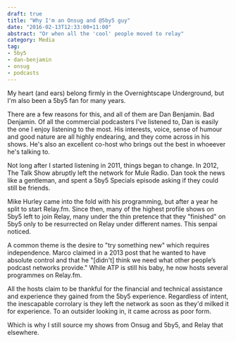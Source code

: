 ```yaml
---
draft: true
title: "Why I'm an Onsug and @5by5 guy"
date: "2016-02-13T12:33:00+11:00"
abstract: "Or when all the 'cool' people moved to relay"
category: Media
tag:
- 5by5
- dan-benjamin
- onsug
- podcasts
---
```

My heart (and ears) belong firmly in the Overnightscape Underground, but I'm also been a 5by5 fan for many years.

There are a few reasons for this, and all of them are Dan Benjamin. Bad Denjamin. Of all the commercial podcasters I've listened to, Dan is easily the one I enjoy listening to the most. His interests, voice, sense of humour and good nature are all highly endearing, and they come across in his shows. He's also an excellent co-host who brings out the best in whoeever he's talking to.

Not long after I started listening in 2011, things began to change. In 2012, The Talk Show abruptly left the network for Mule Radio. Dan took the news like a gentleman, and spent a 5by5 Specials episode asking if they could still be friends.

Mike Hurley came into the fold with his programming, but after a year he split to start Relay.fm. Since then, many of the highest profile shows on 5by5 left to join Relay, many under the thin pretence that they "finished" on 5by5 only to be resurrected on Relay under different names. This senpai noticed.

A common theme is the desire to "try something new" which requires independence. Marco claimed in a 2013 post that he wanted to have absolute control and that he "[didn't] think we need what other people’s podcast networks provide." While ATP is still his baby, he now hosts several programmes on Relay.fm.

All the hosts claim to be thankful for the financial and technical assistance and experience they gained from the 5by5 experience. Regardless of intent, the inescapable corrolary is they left the network as soon as they'd milked it for experience. To an outsider looking in, it came across as poor form. 

Which is why I still source my shows from Onsug and 5by5, and Relay that elsewhere.

